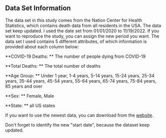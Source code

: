 ## Data Set Information

The data set in this study comes from the Nation Center for Health Statistics, which contains death data from all residents in the USA. The data set keep updated. I used the date set from 01/01/2020 to 11/19/2022. If you want to reproduce the study, you can assign the new period you want. The data set I used contains 5 different attributes, of which information is provided about each column below:

**COVID-19 Deaths: ** The number of people dying from COVID-19

**Total Deaths: ** The total number of deaths

**Age Group: ** Under 1 year, 1-4 years, 5-14 years, 15-24 years, 25-34 years, 35-44 years, 45-54 years, 55-64 years, 65-74 years, 75-84 years, 85 years and over

**Sex: ** Female, Male

**State: ** all US states

If you want to use the newest data, you can download from the [website](https://data.cdc.gov/api/views/9bhg-hcku/rows.csv?accessType=DOWNLOAD).

Don't forget to identify the new "start date", because the dataset keep updated.